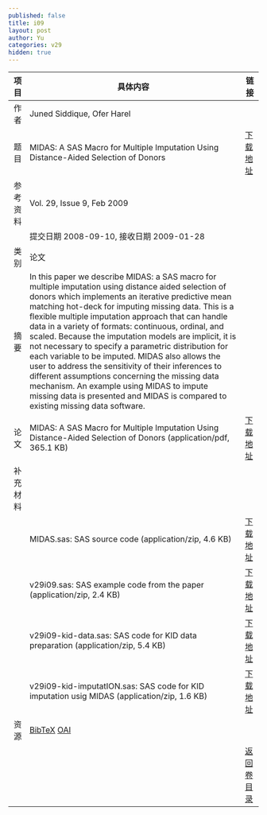 ```yaml
---
published: false
title: i09
layout: post
author: Yu
categories: v29
hidden: true
---
```


| 项目 | 具体内容 | 链接 |
|---:|---|---|
| 作者 | Juned Siddique, Ofer Harel| |
| 题目 |MIDAS: A SAS Macro for Multiple Imputation Using Distance-Aided Selection of Donors | [下载地址](http://www.jstatsoft.org/v29/i09/paper) |
| 参考资料 |Vol. 29, Issue 9, Feb 2009 | |
| | 提交日期 2008-09-10, 接收日期 2009-01-28| | 
| 类别 | 论文| |
| 摘要 | In this paper we describe MIDAS: a SAS macro for multiple imputation using distance aided selection of donors which implements an iterative predictive mean matching hot-deck for imputing missing data. This is a flexible multiple imputation approach that can handle data in a variety of formats: continuous, ordinal, and scaled. Because the imputation models are implicit, it is not necessary to specify a parametric distribution for each variable to be imputed.  MIDAS also allows the user to address the sensitivity of their inferences to different assumptions concerning the missing data mechanism. An example using MIDAS to impute missing data is presented and MIDAS is compared to existing missing data software.| |
| 论文 | MIDAS: A SAS Macro for Multiple Imputation Using Distance-Aided Selection of Donors  (application/pdf, 365.1 KB)| [下载地址](http://www.jstatsoft.org/v29/i09/paper) |
| 补充材料 | | |
| |MIDAS.sas: SAS source code  (application/zip, 4.6 KB)|  [下载地址](http://www.jstatsoft.org/v29/i09/supp/1) |
| |v29i09.sas: SAS example code from the paper  (application/zip, 2.4 KB)|  [下载地址](http://www.jstatsoft.org/v29/i09/supp/2) |
| |v29i09-kid-data.sas: SAS code for KID data preparation  (application/zip, 5.4 KB)|  [下载地址](http://www.jstatsoft.org/v29/i09/supp/3) |
| |v29i09-kid-imputatION.sas: SAS code for KID imputation usig MIDAS  (application/zip, 1.6 KB)|  [下载地址](http://www.jstatsoft.org/v29/i09/supp/4) |
| 资源 | [BibTeX](http://www.jstatsoft.org/v29/i09/bibtex) [OAI](http://www.jstatsoft.org/oai?verb=GetRecord&identifier=oai.jstatsoft/v29/i09&prefix=oai_dc)| |
| |  | [返回卷目录]({{site.baseurl}}/volume/v29.html) |